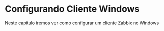 # Configurando Cliente Windows

Neste capítulo iremos ver como configurar um cliente Zabbix no Windows